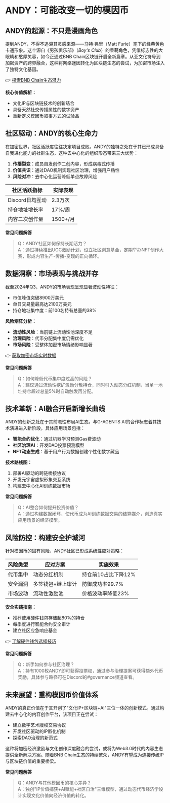 # ANDY：可能改变一切的模因币

## ANDY的起源：不只是漫画角色

提到ANDY，不得不追溯其灵感来源——马特·弗里（Matt Furie）笔下的经典黄色卡通形象。这个源自《男孩俱乐部》（_Boy's Club_）的呆萌角色，凭借标志性的大眼睛和憨厚笑容，如今正通过BNB Chain区块链开启全新篇章。从亚文化符号到加密资产的跨界融合，这种将网络迷因转化为区块链生态的尝试，为加密市场注入了独特文化基因。

👉 [探索BNB Chain生态潜力](https://bit.ly/okx_welcome)

**核心价值解析：**
- 文化IP与区块链技术的创新结合
- 具备天然社交传播属性的数字资产
- 重新定义模因币叙事方式的试验品

## 社区驱动：ANDY的核心生命力

在加密世界，社区活跃度往往决定项目成败。ANDY的独特之处在于其已形成具备自我进化能力的社群生态，这种去中心化的组织形态带来三大优势：

1. **传播裂变**：成员自发创作二创内容，形成病毒式传播
2. **价值共识**：通过DAO机制实现社区治理，增强用户粘性
3. **风险对冲**：去中心化运营降低单点故障风险

| 社区活跃指标 | 实际表现 |
|--------------|----------|
| Discord日均互动 | 2.3万次 |
| 持仓地址增长率 | 17%/周 |
| 内容二次创作量 | 1500+/月 |

**常见问题解答**
> Q：ANDY社区如何保持长期活力？  
A：通过持续推出UGC激励计划，设立社区创意基金，定期举办NFT创作大赛，形成内容生产-传播-变现的正向循环。

## 数据洞察：市场表现与挑战并存

截至2024年Q3，ANDY的市场表现呈现显著波动性特征：
- 市值峰值突破8900万美元
- 单日交易量最高达2100万美元
- 持仓地址集中度：前100名持有总量的38%

**风险矩阵分析：**
- **流动性风险**：当前链上流动性池深度不足
- **治理风险**：代币分配集中度仍需优化
- **市场风险**：受整体加密市场情绪影响显著

👉 [获取加密市场实时数据](https://bit.ly/okx_welcome)

**常见问题解答**  
> Q：如何降低代币集中度过高的风险？  
A：建议通过流动性挖矿激励分散持仓，同时引入动态分红机制，当单一地址持仓超过总量5%时自动触发再分配。

## 技术革新：AI融合开启新增长曲线

ANDY的创新之处在于其前瞻性布局AI生态。与G-AGENTS AI的合作标志着其技术演进进入新阶段，具体应用场景包括：

- **智能合约优化**：通过机器学习预测Gas费波动
- **社区治理AI**：开发DAO投票预测模型
- **NFT动态生成**：基于用户行为数据创建个性化数字藏品

**技术路线图：**
1. 部署AI驱动的跨链桥接协议
2. 开发元宇宙虚拟形象交互系统
3. 构建去中心化AI训练数据市场

**常见问题解答**  
> Q：AI整合如何提升投资价值？  
A：通过构建数据闭环，使代币成为AI训练数据交易的结算媒介，创造真实应用场景的经济模型。

## 风险防控：构建安全护城河

针对模因币的固有风险，ANDY社区已形成系统性应对策略：

| 风险类型 | 应对方案 | 实施效果 |
|----------|----------|----------|
| 代币集中 | 动态分红机制 | 持仓前10占比下降12% |
| 安全漏洞 | 多签钱包+链上审计 | 防御成功率99.7% |
| 市场波动 | 流动性激励池 | 价格波动率降低23% |

**安全实践指南：**
- 推荐使用硬件钱包存储超80%的持仓
- 每季度进行智能合约安全审计
- 建立社区应急响应基金

👉 [了解硬件钱包选择技巧](https://bit.ly/okx_welcome)

**常见问题解答**  
> Q：新手如何参与社区治理？  
A：持有1000枚ANDY即可获得投票权，通过参与治理提案可获得额外代币奖励，具体参与路径可在Discord的#governance频道查看。

## 未来展望：重构模因币价值体系

ANDY的真正价值在于其开创了"文化IP+区块链+AI"三位一体的创新模式。通过构建去中心化的内容创作平台，该项目正在尝试：

- 建立数字艺术版权交易协议
- 开发社区驱动的IP孵化机制
- 探索DAO治理的新范式

这种将加密经济激励与文化创作深度融合的尝试，或将为Web3.0时代的内容生态提供全新解决方案。随着BNB Chain生态的持续繁荣，ANDY有望成为连接传统IP与区块链价值的重要桥梁。

**常见问题解答**  
> Q：ANDY与其他模因币的核心差异？  
A：独创"IP价值捕获+AI赋能+社区自治"三维模型，通过动态代币经济学设计实现文化价值向经济价值的转化。